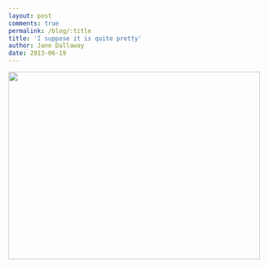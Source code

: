 ```yaml
---
layout: post
comments: true
permalink: /blog/:title
title: 'I suppose it is quite pretty'
author: Jane Dallaway
date: 2013-06-19
---
```


<div><a href="//static.skitters.dallaway.com/Ephoto.JPG"><img src="//static.skitters.dallaway.com/Ephoto.JPG.500.JPG" width="500" height="373"/></a></div>



 
    
